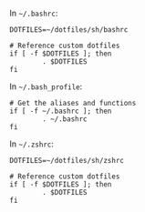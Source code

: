 In `~/.bashrc`:
```
DOTFILES=~/dotfiles/sh/bashrc

# Reference custom dotfiles
if [ -f $DOTFILES ]; then
        . $DOTFILES
fi
```

In `~/.bash_profile`:
```
# Get the aliases and functions
if [ -f ~/.bashrc ]; then
        . ~/.bashrc
fi
```

In `~/.zshrc`:
```
DOTFILES=~/dotfiles/sh/zshrc

# Reference custom dotfiles
if [ -f $DOTFILES ]; then
        . $DOTFILES
fi
```
